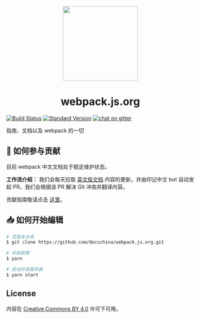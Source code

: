 <div align="center">
  <a href="https://github.com/webpack/webpack">
    <img width="200" height="200" src="https://webpack.js.org/assets/icon-square-big.svg" />
  </a>
  <h1>webpack.js.org</h1>
</div>

[![Build Status][build-status]][build-status-url]
[![Standard Version][release]][release-url]
[![chat on gitter][chat]][chat-url]

指南、文档以及 webpack 的一切

## 📝 如何参与贡献

目前 webpack 中文文档处于稳定维护状态。

**工作流介绍：** 我们会每天拉取 [英文版文档](https://github.com/webpack/webpack/tree/main) 内容的更新，并由印记中文 bot 自动发起 PR，我们会根据该 PR 解决 Git 冲突并翻译内容。

贡献指南敬请点击 [这里](https://github.com/docschina/webpack.js.org/issues/749)。

## 📥 如何开始编辑

```bash
# 克隆本仓库
$ git clone https://github.com/docschina/webpack.js.org.git

# 安装依赖
$ yarn

# 启动开发服务器
$ yarn start
```

## License

内容在 [Creative Commons BY 4.0](https://creativecommons.org/licenses/by/4.0/) 许可下可用。

[webpack5-milestone-url]: https://github.com/webpack/webpack.js.org/issues?q=is%3Aopen+is%3Aissue+milestone%3A%22webpack+5%22
[build-status]: https://github.com/webpack/webpack.js.org/workflows/Deploy/badge.svg
[build-status-url]: https://github.com/webpack/webpack.js.org/actions
[chat]: https://badges.gitter.im/webpack/webpack.svg
[chat-url]: https://gitter.im/webpack/webpack
[release]: https://img.shields.io/badge/release-standard%20version-brightgreen.svg
[release-url]: https://github.com/conventional-changelog/standard-version
